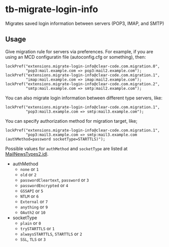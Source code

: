 # tb-migrate-login-info

Migrates saved login information between servers (POP3, IMAP, and SMTP)

## Usage

Give migration rule for servers via preferences.
For example, if you are using an MCD configuratin file (autoconfig.cfg or something), then:

~~~
lockPref("extensions.migrate-login-info@clear-code.com.migration.0",
         "pop3:mail.example.com => pop3:mail2.example.com");
lockPref("extensions.migrate-login-info@clear-code.com.migration.1",
         "imap:mail.example.com => imap:mail2.example.com");
lockPref("extensions.migrate-login-info@clear-code.com.migration.2",
         "smtp:mail.example.com => smtp:mail2.example.com");
~~~

You can also migrate login information between different type servers, like:

~~~
lockPref("extensions.migrate-login-info@clear-code.com.migration.1",
         "pop3:mail3.example.com => smtp:mail3.example.com");
~~~

You can specify authorization method for migration target, like;

~~~
lockPref("extensions.migrate-login-info@clear-code.com.migration.1",
         "pop3:mail3.example.com => smtp:mail3.example.com (authMethod=password socketType=STARTTLS)");
~~~

Possible values for `authMethod` and `socketType` are listed at [MailNewsTypes2.idl](https://dxr.mozilla.org/comm-central/source/mailnews/base/public/MailNewsTypes2.idl).

 * authMethod
   * `none` or `1`
   * `old` or `2`
   * `passwordCleartext`, `password` or `3`
   * `passwordEncrypted` or `4`
   * `GSSAPI` or `5`
   * `NTLM` or `6`
   * `External` or `7`
   * `anything` or `9`
   * `OAuth2` or `10`
 * socketType
   * `plain` or `0`
   * `trySTARTTLS` or `1`
   * `alwaysSTARTTLS`, `STARTTLS` or `2`
   * `SSL`, `TLS` or `3`
